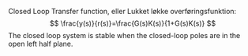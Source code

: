 Closed Loop Transfer function, eller Lukket løkke overføringsfunktion:
$$
\frac{y(s)}{r(s)}=\frac{G(s)K(s)}{1+G(s)K(s)}
$$
The closed loop system is stable when the closed-loop poles are in the open left half plane.
